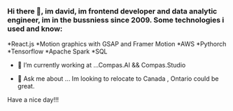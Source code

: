 ### Hi there 👋, im david,  im frontend developer and data analytic engineer, im in the bussniess since 2009. Some technologies i used and know:

*React.js
*Motion graphics with GSAP and Framer Motion
*AWS
*Pythorch
*Tensorflow
*Apache Spark
*SQL


- 🔭 I’m currently working at ...Compas.AI  && Compas.Studio
 
- 💬 Ask me about ... Im looking to relocate  to Canada , Ontario could be great.

Have a nice day!!! 


<!--
**compascafe/compascafe** is a ✨ _special_ ✨ repository because its `README.md` (this file) appears on your GitHub profile.

Here are some ideas to get you started:

- 🔭 I’m currently working on ...Compas.AI  && Compas.Studio
- 🌱 I’m currently learning ...
- 👯 I’m looking to collaborate on ...
- 🤔 I’m looking for help with ...
- 💬 Ask me about ...

-->
